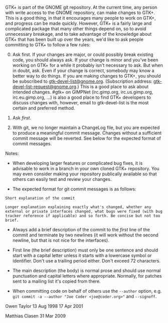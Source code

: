 GTK+ is part of the GNOME git repository. At the current time, any
person with write access to the GNOME repository, can make changes to
GTK+. This is a good thing, in that it encourages many people to work
on GTK+, and progress can be made quickly. However, GTK+ is a fairly
large and complicated package that many other things depend on, so to
avoid unnecessary breakage, and to take advantage of the knowledge
about GTK+ that has been built up over the years, we'd like to ask
people committing to GTK+ to follow a few rules:

0. Ask first. If your changes are major, or could possibly break existing
   code, you should always ask. If your change is minor and you've
   been working on GTK+ for a while it probably isn't necessary
   to ask. But when in doubt, ask. Even if your change is correct,
   somebody may know a better way to do things.
   If you are making changes to GTK+, you should be subscribed
   to gtk-devel-list@gnome.org. (Subscription address:
   gtk-devel-list-request@gnome.org.) This is a good place to ask
   about intended changes.
   #gtk+ on GIMPNet (irc.gimp.org, irc.us.gimp.org, irc.eu.gimp.org, ...)
   is also a good place to find GTK+ developers to discuss changes with,
   however, email to gtk-devel-list is the most certain and preferred
   method.

0. Ask _first_.

0. With git, we no longer maintain a ChangeLog file, but you are expected
   to produce a meaningful commit message. Changes without a sufficient
   commit message will be reverted. See below for the expected format
   of commit messages.

Notes:

* When developing larger features or complicated bug fixes, it is
  advisable to work in a branch in your own cloned GTK+ repository.
  You may even consider making your repository publically available
  so that others can easily test and review your changes.

* The expected format for git commit messages is as follows:

```
Short explanation of the commit

Longer explanation explaining exactly what's changed, whether any
external or private interfaces changed, what bugs were fixed (with bug
tracker reference if applicable) and so forth. Be concise but not too brief.
```

  - Always add a brief description of the commit to the _first_ line of
    the commit and terminate by two newlines (it will work without the
    second newline, but that is not nice for the interfaces).

  - First line (the brief description) must only be one sentence and
    should start with a capital letter unless it starts with a lowercase
    symbol or identifier. Don't use a trailing period either. Don't exceed
    72 characters.

  - The main description (the body) is normal prose and should use normal
    punctuation and capital letters where appropriate. Normally, for patches
    sent to a mailing list it's copied from there.

  - When committing code on behalf of others use the `--author` option, e.g.
    `git commit -a --author "Joe Coder <joe@coder.org>"` and `--signoff`.


Owen Taylor
13 Aug 1998
17 Apr 2001

Matthias Clasen
31 Mar 2009

